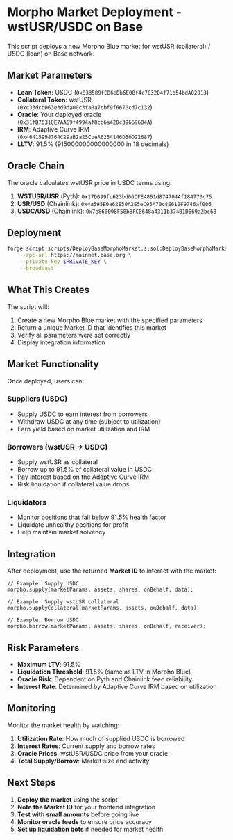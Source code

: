 # Morpho Market Deployment - wstUSR/USDC on Base

This script deploys a new Morpho Blue market for wstUSR (collateral) / USDC (loan) on Base network.

## Market Parameters

- **Loan Token**: USDC (`0x833589fCD6eDb6E08f4c7C32D4f71b54bdA02913`)
- **Collateral Token**: wstUSR (`0xc33dcb063e3d9da00c3fa0a7cbf9f6670cd7c132`)
- **Oracle**: Your deployed oracle (`0x31fB76310E7AA59f4994af8cb6a420c39669604A`)
- **IRM**: Adaptive Curve IRM (`0x46415998764C29aB2a25CbeA6254146D50D22687`)
- **LLTV**: 91.5% (915000000000000000 in 18 decimals)

## Oracle Chain

The oracle calculates wstUSR price in USDC terms using:
1. **WSTUSR/USR** (Pyth): `0x17D099fc623bd06CFE4861d874704Af184773c75`
2. **USR/USD** (Chainlink): `0x4a595E0a62E50A2E5eC95A70c8E612F9746af006`
3. **USDC/USD** (Chainlink): `0x7e860098F58bBFC8648a4311b374B1D669a2bc6B`

## Deployment

```bash
forge script scripts/DeployBaseMorphoMarket.s.sol:DeployBaseMorphoMarket \
    --rpc-url https://mainnet.base.org \
    --private-key $PRIVATE_KEY \
    --broadcast
```

## What This Creates

The script will:
1. Create a new Morpho Blue market with the specified parameters
2. Return a unique Market ID that identifies this market
3. Verify all parameters were set correctly
4. Display integration information

## Market Functionality

Once deployed, users can:

### Suppliers (USDC)
- Supply USDC to earn interest from borrowers
- Withdraw USDC at any time (subject to utilization)
- Earn yield based on market utilization and IRM

### Borrowers (wstUSR → USDC)
- Supply wstUSR as collateral
- Borrow up to 91.5% of collateral value in USDC
- Pay interest based on the Adaptive Curve IRM
- Risk liquidation if collateral value drops

### Liquidators
- Monitor positions that fall below 91.5% health factor
- Liquidate unhealthy positions for profit
- Help maintain market solvency

## Integration

After deployment, use the returned **Market ID** to interact with the market:

```solidity
// Example: Supply USDC
morpho.supply(marketParams, assets, shares, onBehalf, data);

// Example: Supply wstUSR collateral
morpho.supplyCollateral(marketParams, assets, onBehalf, data);

// Example: Borrow USDC
morpho.borrow(marketParams, assets, shares, onBehalf, receiver);
```

## Risk Parameters

- **Maximum LTV**: 91.5%
- **Liquidation Threshold**: 91.5% (same as LTV in Morpho Blue)
- **Oracle Risk**: Dependent on Pyth and Chainlink feed reliability
- **Interest Rate**: Determined by Adaptive Curve IRM based on utilization

## Monitoring

Monitor the market health by watching:
1. **Utilization Rate**: How much of supplied USDC is borrowed
2. **Interest Rates**: Current supply and borrow rates
3. **Oracle Prices**: wstUSR/USDC price from your oracle
4. **Total Supply/Borrow**: Market size and activity

## Next Steps

1. **Deploy the market** using the script
2. **Note the Market ID** for your frontend integration
3. **Test with small amounts** before going live
4. **Monitor oracle feeds** to ensure price accuracy
5. **Set up liquidation bots** if needed for market health
